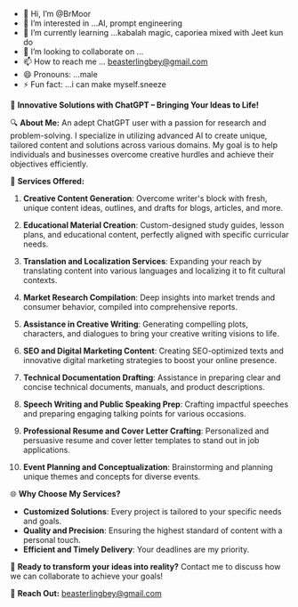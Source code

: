 - 👋 Hi, I’m @BrMoor
- 👀 I’m interested in ...AI, prompt engineering 
- 🌱 I’m currently learning ...kabalah magic, caporiea mixed with Jeet kun do
- 💞️ I’m looking to collaborate on ...
- 📫 How to reach me ... beasterlingbey@gmail.com
- 😄 Pronouns: ...male
- ⚡ Fun fact: ...i can make myself.sneeze

<!---
BrMoor/BrMoor is a ✨ special ✨ repository because its `README.md` (this file) appears on your GitHub profile.
You can click the Preview link to take a look at your changes.
--->
🌟 **Innovative Solutions with ChatGPT – Bringing Your Ideas to Life!**

🔍 **About Me:** 
An adept ChatGPT user with a passion for research and problem-solving. I specialize in utilizing advanced AI to create unique, tailored content and solutions across various domains. My goal is to help individuals and businesses overcome creative hurdles and achieve their objectives efficiently.

🚀 **Services Offered:**

1. **Creative Content Generation**: Overcome writer's block with fresh, unique content ideas, outlines, and drafts for blogs, articles, and more.

2. **Educational Material Creation**: Custom-designed study guides, lesson plans, and educational content, perfectly aligned with specific curricular needs.

3. **Translation and Localization Services**: Expanding your reach by translating content into various languages and localizing it to fit cultural contexts.

4. **Market Research Compilation**: Deep insights into market trends and consumer behavior, compiled into comprehensive reports.

5. **Assistance in Creative Writing**: Generating compelling plots, characters, and dialogues to bring your creative writing visions to life.

6. **SEO and Digital Marketing Content**: Creating SEO-optimized texts and innovative digital marketing strategies to boost your online presence.

7. **Technical Documentation Drafting**: Assistance in preparing clear and concise technical documents, manuals, and product descriptions.

8. **Speech Writing and Public Speaking Prep**: Crafting impactful speeches and preparing engaging talking points for various occasions.

9. **Professional Resume and Cover Letter Crafting**: Personalized and persuasive resume and cover letter templates to stand out in job applications.

10. **Event Planning and Conceptualization**: Brainstorming and planning unique themes and concepts for diverse events.

🌐 **Why Choose My Services?**
- **Customized Solutions**: Every project is tailored to your specific needs and goals.
- **Quality and Precision**: Ensuring the highest standard of content with a personal touch.
- **Efficient and Timely Delivery**: Your deadlines are my priority.

📣 **Ready to transform your ideas into reality?** 
Contact me to discuss how we can collaborate to achieve your goals!

📩 **Reach Out:** 
beasterlingbey@gmail.com
